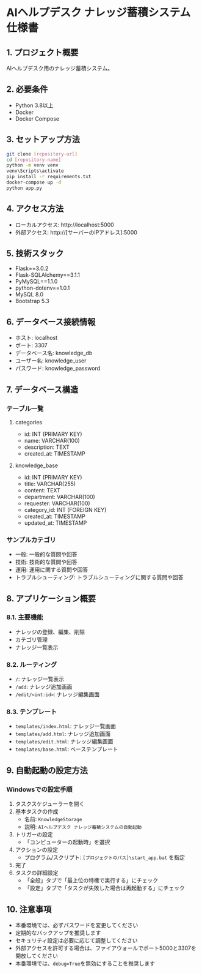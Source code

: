 # AIヘルプデスク ナレッジ蓄積システム仕様書

## 1. プロジェクト概要
AIヘルプデスク用のナレッジ蓄積システム。

## 2. 必要条件
- Python 3.8以上
- Docker
- Docker Compose

## 3. セットアップ方法
```bash
git clone [repository-url]
cd [repository-name]
python -m venv venv
venv\Scripts\activate
pip install -r requirements.txt
docker-compose up -d
python app.py
```

## 4. アクセス方法
- ローカルアクセス: http://localhost:5000
- 外部アクセス: http://[サーバーのIPアドレス]:5000

## 5. 技術スタック
- Flask==3.0.2
- Flask-SQLAlchemy==3.1.1
- PyMySQL==1.1.0
- python-dotenv==1.0.1
- MySQL 8.0
- Bootstrap 5.3

## 6. データベース接続情報
- ホスト: localhost
- ポート: 3307
- データベース名: knowledge_db
- ユーザー名: knowledge_user
- パスワード: knowledge_password

## 7. データベース構造
### テーブル一覧
1. categories
   - id: INT (PRIMARY KEY)
   - name: VARCHAR(100)
   - description: TEXT
   - created_at: TIMESTAMP

2. knowledge_base
   - id: INT (PRIMARY KEY)
   - title: VARCHAR(255)
   - content: TEXT
   - department: VARCHAR(100)
   - requester: VARCHAR(100)
   - category_id: INT (FOREIGN KEY)
   - created_at: TIMESTAMP
   - updated_at: TIMESTAMP

### サンプルカテゴリ
- 一般: 一般的な質問や回答
- 技術: 技術的な質問や回答
- 運用: 運用に関する質問や回答
- トラブルシューティング: トラブルシューティングに関する質問や回答

## 8. アプリケーション概要
### 8.1. 主要機能
- ナレッジの登録、編集、削除
- カテゴリ管理
- ナレッジ一覧表示

### 8.2. ルーティング
- `/`: ナレッジ一覧表示
- `/add`: ナレッジ追加画面
- `/edit/<int:id>`: ナレッジ編集画面

### 8.3. テンプレート
- `templates/index.html`: ナレッジ一覧画面
- `templates/add.html`: ナレッジ追加画面
- `templates/edit.html`: ナレッジ編集画面
- `templates/base.html`: ベーステンプレート

## 9. 自動起動の設定方法
### Windowsでの設定手順
1. タスクスケジューラーを開く
2. 基本タスクの作成
   - 名前: `KnowledgeStorage`
   - 説明: `AIヘルプデスク ナレッジ蓄積システムの自動起動`
3. トリガーの設定
   - 「コンピューターの起動時」を選択
4. アクションの設定
   - プログラム/スクリプト: `[プロジェクトのパス]\start_app.bat` を指定
5. 完了
6. タスクの詳細設定
   - 「全般」タブで「最上位の特権で実行する」にチェック
   - 「設定」タブで「タスクが失敗した場合は再起動する」にチェック

## 10. 注意事項
- 本番環境では、必ずパスワードを変更してください
- 定期的なバックアップを推奨します
- セキュリティ設定は必要に応じて調整してください
- 外部アクセスを許可する場合は、ファイアウォールでポート5000と3307を開放してください
- 本番環境では、`debug=True`を無効にすることを推奨します
